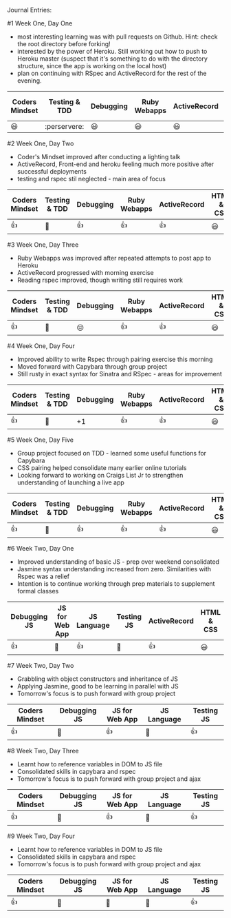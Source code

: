 Journal Entries:

#1 Week One, Day One
- most interesting learning was with pull requests on Github.  Hint:  check the root directory before forking!
- interested by the power of Heroku.  Still working out how to push to Heroku master (suspect that it's something to do with the directory structure, since the app is working on the local host)
- plan on continuing with RSpec and ActiveRecord for the rest of the evening.


| Coders Mindset | Testing & TDD | Debugging | Ruby Webapps | ActiveRecord | HTML & CSS |
| -------------- | ------------- | --------- | ------------ | ------------ | ---------- |
|   :smiley:     |  :perservere: |   :smiley:|    :smiley:  |    :smiley:  |   :smiley: |


#2 Week One, Day Two
- Coder's Mindset improved after conducting a lighting talk
- ActiveRecord, Front-end and heroku feeling much more positive after successful deployments
- testing and rspec stil neglected - main area of focus

| Coders Mindset | Testing & TDD | Debugging | Ruby Webapps | ActiveRecord | HTML & CSS |
| -------------- | ------------- | --------- | ------------ | ------------ | ---------- |
|   :+1:     	 | 		 :punch: |	 :+1:	 |   :+1: 		|    :+1: 	   |   :smiley: |


#3 Week One, Day Three
- Ruby Webapps was improved after repeated attempts to post app to Heroku
- ActiveRecord progressed with morning exercise
- Reading rspec improved, though writing still requires work

| Coders Mindset | Testing & TDD | Debugging | Ruby Webapps | ActiveRecord | HTML & CSS |
| -------------- | ------------- | --------- | ------------ | ------------ | ---------- |
|   :+1:     	 | 		 :punch: | :pensive: |   :+1: 		|    :+1: 	   |   :smiley: |


#4 Week One, Day Four
- Improved ability to write Rspec through pairing exercise this morning
- Moved forward with Capybara through group project
- Still rusty in exact syntax for Sinatra and RSpec - areas for improvement

| Coders Mindset | Testing & TDD | Debugging | Ruby Webapps | ActiveRecord | HTML & CSS |
| -------------- | ------------- | --------- | ------------ | ------------ | ---------- |
|   :+1:     	 | 		 :punch: | 		+1	 |   :+1: 		|    :+1: 	   |   :smiley: |


#5 Week One, Day Five
- Group project focused on TDD - learned some useful functions for Capybara
- CSS pairing helped consolidate many earlier online tutorials
- Looking forward to working on Craigs List Jr to strengthen understanding of launching a live app

| Coders Mindset | Testing & TDD | Debugging | Ruby Webapps | ActiveRecord | HTML & CSS |
| -------------- | ------------- | --------- | ------------ | ------------ | ---------- |
|   :+1:     	 	 | 		 :punch: 	 | 	:+1:		 |   :+1: 			|    :+1: 	   |   :smiley: |


#6 Week Two, Day One
- Improved understanding of basic JS - prep over weekend consolidated
- Jasmine syntax understanding increased from zero.  Similarities with Rspec was a relief
- Intention is to continue working through prep materials to supplement formal classes

| Debugging JS | JS for Web App | JS Language | Testing JS | ActiveRecord | HTML & CSS |
| -------------- | ------------- | --------- | ------------ | ------------ | ---------- |
|   	:+1:     	 | 		 :punch:	 | 		:+1:	 |  	 :punch:	|    :+1: 	   |   :smiley: |


#7 Week Two, Day Two
- Grabbling with object constructors and inheritance of JS
- Applying Jasmine, good to be learning in parallel with JS
- Tomorrow's focus is to push forward with group project

| Coders Mindset | Debugging JS | JS for Web App | JS Language | Testing JS |
| -------------- | ------------ | -------------- | ----------- | ---------- |
|   	:+1:     	 | 	 :punch:	  | 			:+1:		 |  :punch:		 |    :+1:    |


#8 Week Two, Day Three
- Learnt how to reference variables in DOM to JS file
- Consolidated skills in capybara and rspec
- Tomorrow's focus is to push forward with group project and ajax

| Coders Mindset | Debugging JS | JS for Web App | JS Language | Testing JS |
| -------------- | ------------ | -------------- | ----------- | ---------- |
|   	:+1:     	 | 	 :punch:	  | 			:+1:		 |  :punch:		 |    :+1:    |


#9 Week Two, Day Four
- Learnt how to reference variables in DOM to JS file
- Consolidated skills in capybara and rspec
- Tomorrow's focus is to push forward with group project and ajax


| Coders Mindset | Debugging JS | JS for Web App | JS Language | Testing JS |
| -------------- | ------------ | -------------- | ----------- | ---------- |
|   	:+1:     	 | 	 :punch:	  | 		:punch:		 |  :punch:		 |    :+1:    |

